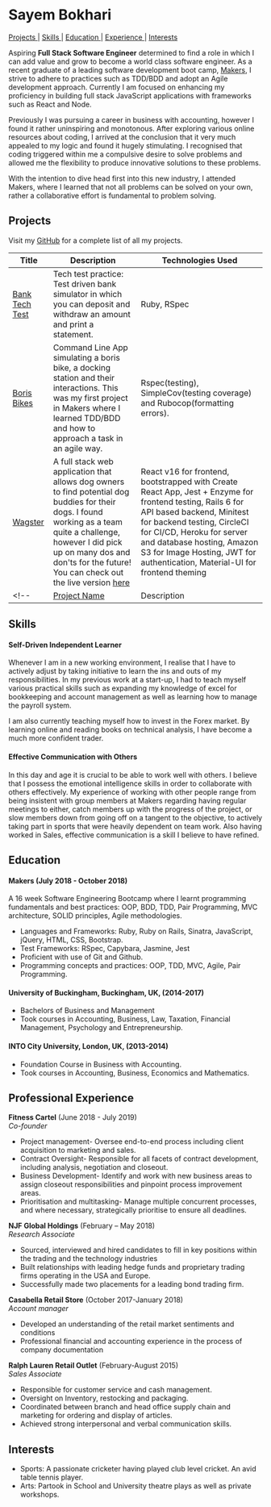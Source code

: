 # Sayem Bokhari


[Projects ](#projects) |
[Skills ](#skills) |
[Education ](#education) |
[Experience ](#experience) |
[Interests ](#interests)



Aspiring **Full Stack Software Engineer** determined to find a role in which I can add value and grow to become a world class software engineer. As a recent graduate of a leading software development boot camp, [Makers](https://makers.tech/), I strive to adhere to practices such as TDD/BDD and adopt an Agile development approach. Currently I am focused on enhancing my proficiency in building full stack JavaScript applications with frameworks such as React and Node.

Previously I was pursuing a career in business with accounting, however I found it rather uninspiring and monotonous. After exploring various online resources about coding, I arrived at the conclusion that it very much appealed to my logic and found it hugely stimulating. I recognised that coding triggered within me a compulsive desire to solve problems and allowed me the flexibility to produce innovative solutions to these problems.

With the intention to dive head first into this new industry, I attended Makers, where I learned that not all problems can be solved on your own, rather a collaborative effort is fundamental to problem solving.


## Projects
Visit my [GitHub](_________________) for a complete list of all my projects.

| Title | Description | Technologies Used |
|--|--|--|
| [Bank Tech Test](https://github.com/Sayem995/Bank-Tech-Test) | Tech test practice: Test driven bank simulator in which you can deposit and withdraw an amount and print a statement.   | Ruby, RSpec |
| [Boris Bikes](https://github.com/Sayem995/BorisBikes2) | Command Line App simulating a boris bike, a docking station and their interactions. This was my first project in Makers where I learned TDD/BDD and how to approach a task in an agile way. | Rspec(testing), SimpleCov(testing coverage) and Rubocop(formatting errors). |
| [Wagster](https://github.com/Sayem995/wagster-api) | A full stack web application that allows dog owners to find potential dog buddies for their dogs. I found working as a team quite a challenge, however I did pick up on many dos and don'ts for the future! You can check out the live version [here](https://wagster.herokuapp.com)| React v16 for frontend, bootstrapped with Create React App, Jest + Enzyme for frontend testing, Rails 6 for API based backend, Minitest for backend testing, CircleCI for CI/CD, Heroku for server and database hosting, Amazon S3 for Image Hosting, JWT for authentication, Material-UI for frontend theming |
<!-- | [Project Name](https://github.com/) | Description | Stack | -->

## Skills

#### Self-Driven Independent Learner
Whenever I am in a new working environment, I realise that I have to actively adjust by taking initiative to learn the ins and outs of my responsibilities. In my previous work at a start-up, I had to teach myself various practical skills such as expanding my knowledge of excel for bookkeeping and account management as well as learning how to manage the payroll system.

I am also currently teaching myself how to invest in the Forex market. By learning online and reading books on technical analysis, I have become a much more confident trader.

#### Effective Communication with Others
 In this day and age it is crucial to be able to work well with others. I believe that I possess the emotional intelligence skills in order to collaborate with others effectively. My experience of working with other people range from being insistent with group members at Makers regarding having regular meetings to either, catch members up with the progress of the project, or slow members down from going off on a tangent to the objective, to actively taking part in sports that were heavily dependent on team work. Also having worked in Sales, effective communication is a skill I believe to have refined.
## Education

#### Makers (July 2018 - October 2018)

A 16 week Software Engineering Bootcamp where I learnt programming fundamentals and best practices: OOP, BDD, TDD, Pair Programming, MVC architecture, SOLID principles, Agile methodologies.

- Languages and Frameworks: Ruby, Ruby on Rails, Sinatra, JavaScript, jQuery, HTML, CSS, Bootstrap.
- Test Frameworks: RSpec, Capybara, Jasmine, Jest
- Proficient with use of Git and Github.
- Programming concepts and practices: OOP, TDD, MVC, Agile, Pair Programming.


#### University of Buckingham, Buckingham, UK, (2014-2017)

- Bachelors of Business and Management
- Took courses in Accounting, Business, Law, Taxation, Financial Management, Psychology and Entrepreneurship.

#### INTO City University, London, UK, (2013-2014)

- Foundation Course in Business with Accounting.
- Took courses in Accounting, Business, Economics and Mathematics.


## Professional Experience

**Fitness Cartel** (June 2018 - July 2019)    
*Co-founder*
- Project management- Oversee end-to-end process including client acquisition to marketing and sales.
- Contract Oversight- Responsible for all facets of contract development, including analysis, negotiation and closeout.
- Business Development- Identify and work with new business areas to assign closeout responsibilities and pinpoint process improvement areas.
- Prioritisation and multitasking- Manage multiple concurrent processes, and where necessary, strategically prioritise to ensure all deadlines.

**NJF Global Holdings** (February – May 2018)   
*Research Associate*
- Sourced, interviewed and hired candidates to fill in key positions within the trading and the technology industries
-	Built relationships with leading hedge funds and proprietary trading firms operating in the USA and Europe.
-	Successfully made two placements for a leading bond trading firm.

**Casabella Retail Store** (October 2017-January 2018)    
*Account manager*                                               
-	Developed an understanding of the retail market sentiments and conditions
-	Professional financial and accounting experience in the process of company documentation

**Ralph Lauren Retail Outlet** (February-August 2015)     
*Sales Associate*                                       
-	Responsible for customer service and cash management.
-	Oversight on Inventory, restocking and packaging.
-	Coordinated between branch and head office supply chain and marketing for ordering and display of articles.
-	Achieved strong interpersonal and verbal communication skills.





## Interests
- Sports: A passionate cricketer having played club level cricket. An avid table tennis player.
- Arts: Partook in School and University theatre plays as well as private workshops.
